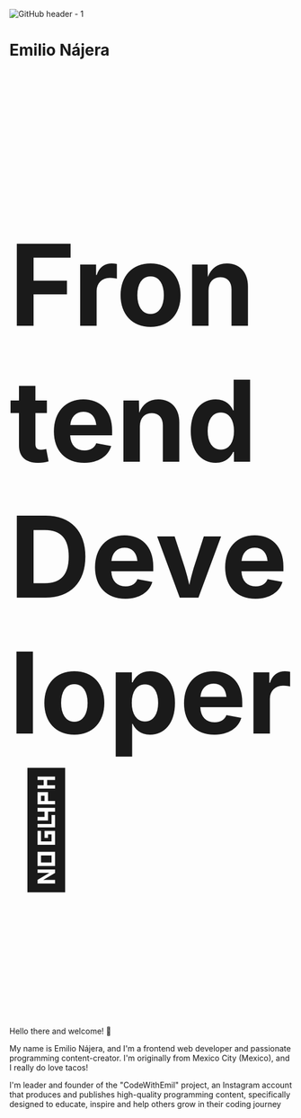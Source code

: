 ![GitHub header - 1](https://user-images.githubusercontent.com/96463540/150668260-8beb10a1-e9a1-46c5-b9e3-5e453c7f13f7.png)


<h1>Emilio Nájera</h1>

<h3 style = "font-size: 200px">Frontend Developer 🚀</h3>

<br>

Hello there and welcome! 👋

My name is Emilio Nájera, and I'm a frontend web developer and passionate programming content-creator. I'm originally from Mexico City (Mexico), and I really do love tacos!

I'm leader and founder of the "CodeWithEmil" project, an Instagram account that produces and publishes high-quality programming content, specifically designed to educate, inspire and help others grow in their coding journey

